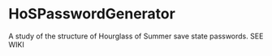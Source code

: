 # HoSPasswordGenerator
A study of the structure of Hourglass of Summer save state passwords. SEE WIKI
